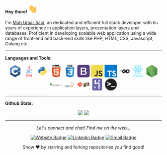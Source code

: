 <h4> Hey there! <img src="https://raw.githubusercontent.com/umarrsaid/umarrsaid/master/gifs/wave.gif" width="30px"></h4>

I'm [Moh Umar Said](https://github.com/umarrsaid/), an dedicated and efficient full stack developer with 6+ years of experience in application layers, presentation layers and databases. Proficient in developing scalable web application using a wide range of front-end and back-end skills like PHP, HTML, CSS, Javascript, Golang etc..

 ---
 
**Languages and Tools:**

<p align="center">

  <div align="center">
  
  <code><img height="40" src="https://raw.githubusercontent.com/github/explore/80688e429a7d4ef2fca1e82350fe8e3517d3494d/topics/cpp/cpp.png"></code> <code><img height="40" src="https://raw.githubusercontent.com/devicons/devicon/master/icons/java/java-original-wordmark.svg"></code> <code><img height="40" src="https://raw.githubusercontent.com/github/explore/80688e429a7d4ef2fca1e82350fe8e3517d3494d/topics/python/python.png"></code> <code><img height="40" src="https://raw.githubusercontent.com/github/explore/80688e429a7d4ef2fca1e82350fe8e3517d3494d/topics/html/html.png"></code> <code><img height="40" src="https://raw.githubusercontent.com/github/explore/80688e429a7d4ef2fca1e82350fe8e3517d3494d/topics/css/css.png"></code> <code><img height="40" src="https://raw.githubusercontent.com/github/explore/80688e429a7d4ef2fca1e82350fe8e3517d3494d/topics/bootstrap/bootstrap.png"></code> <code><img height="40" src="https://raw.githubusercontent.com/github/explore/80688e429a7d4ef2fca1e82350fe8e3517d3494d/topics/javascript/javascript.png"></code> <code><img height="40" src="https://raw.githubusercontent.com/github/explore/80688e429a7d4ef2fca1e82350fe8e3517d3494d/topics/typescript/typescript.png"></code> <code><img height="40" src="https://raw.githubusercontent.com/github/explore/80688e429a7d4ef2fca1e82350fe8e3517d3494d/topics/go/go.png"></code> <code><img height="40" src="https://raw.githubusercontent.com/devicons/devicon/master/icons/react/react-original-wordmark.svg"></code> <code><img height="40" src="https://raw.githubusercontent.com/github/explore/80688e429a7d4ef2fca1e82350fe8e3517d3494d/topics/nodejs/nodejs.png"></code> <code><img height="40" src="https://raw.githubusercontent.com/github/explore/80688e429a7d4ef2fca1e82350fe8e3517d3494d/topics/mongodb/mongodb.png"></code> <code><img height="40" src="https://raw.githubusercontent.com/github/explore/80688e429a7d4ef2fca1e82350fe8e3517d3494d/topics/mysql/mysql.png"></code> <code><img height="40" src="https://raw.githubusercontent.com/github/explore/80688e429a7d4ef2fca1e82350fe8e3517d3494d/topics/git/git.png"></code> <code><img height="40" src="https://raw.githubusercontent.com/devicons/devicon/master/icons/heroku/heroku-plain.svg"></code> <code><img height="40" src="https://raw.githubusercontent.com/github/explore/80688e429a7d4ef2fca1e82350fe8e3517d3494d/topics/terminal/terminal.png"></code>

  </div>
  </p>

 ---
 
**Github Stats:**

<p align="center">
  
  <img src="https://github-readme-stats.vercel.app/api?username=umarrsaid&count_private=true&show_icons=true&theme=dracula&line_height=33">
  <img src="https://github-readme-stats.vercel.app/api/top-langs/?username=umarrsaid&count_private=true&hide=html,scss,,ejs&theme=dracula&line_height=10">

</p>

 ---
 
<div align="center">
  <i>Let's connect and chat! Find me on the web...</i>
  
   [![Website Badge](https://img.shields.io/badge/-umarrsaid.com-47CCCC?style=flat&logo=Google-Chrome&logoColor=white&link=https://github.io/umarrsaid/)](https://github.com/umarrsaid/) 
   [![Linkedin Badge](https://img.shields.io/badge/-umarrsaid-blue?style=flat-square&logo=Linkedin&logoColor=white&link=https://www.linkedin.com/in/umarrsaid/)](https://www.linkedin.com/in/umarrsaid/)
   [![Gmail Badge](https://img.shields.io/badge/-umarrsaid-c14438?style=flat-square&logo=Gmail&logoColor=white&link=mailto:umarr.said@gmail.com)](mailto:umarr.said@gmail.com)
  <p align="center">
    Show ❤️ by starring and forking repositories you find good!
  </p>
</div>


